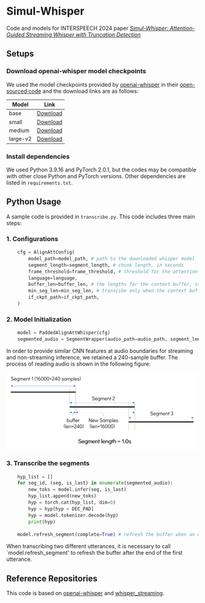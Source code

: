# Simul-Whisper

Code and models for INTERSPEECH 2024 paper *[Simul-Whisper: Attention-Guided Streaming Whisper with Truncation Detection](https://arxiv.org/pdf/2406.10052)*

## Setups

### Download openai-whisper model checkpoints

We used the model checkpoints provided by [openai-whisper](https://github.com/openai/whisper) in their [open-sourced code](https://github.com/openai/whisper/blob/main/whisper/__init__.py) and the download links are as follows: 

|Model|Link|
|-----|----|
|base|[Download](https://openaipublic.azureedge.net/main/whisper/models/ed3a0b6b1c0edf879ad9b11b1af5a0e6ab5db9205f891f668f8b0e6c6326e34e/base.pt)|
|small|[Download](https://openaipublic.azureedge.net/main/whisper/models/9ecf779972d90ba49c06d968637d720dd632c55bbf19d441fb42bf17a411e794/small.pt)|
|medium|[Download](https://openaipublic.azureedge.net/main/whisper/models/345ae4da62f9b3d59415adc60127b97c714f32e89e936602e85993674d08dcb1/medium.pt)|
|large-v2|[Download](https://openaipublic.azureedge.net/main/whisper/models/81f7c96c852ee8fc832187b0132e569d6c3065a3252ed18e56effd0b6a73e524/large-v2.pt)|

### Install dependencies

We used Python 3.9.16 and PyTorch 2.0.1, but the codes may be compatible with other close Python and PyTorch versions. Other dependencies are listed in `requirements.txt`.

## Python Usage

A sample code is provided in `transcribe.py`. This code includes three main steps: 

### 1. Configurations

```python
    cfg = AlignAttConfig(
        model_path=model_path, # path to the downloaded whisper model
        segment_length=segment_length, # chunk length, in seconds
        frame_threshold=frame_threshold, # threshold for the attention-guided decoding, in frames
        language=language,
        buffer_len=buffer_len, # the lengths for the context buffer, in seconds
        min_seg_len=min_seg_len, # transcibe only when the context buffer is larger than this threshold. Useful when the segment_length is small
        if_ckpt_path=if_ckpt_path,
    )
```

### 2. Model Initialization

```python
    model = PaddedAlignAttWhisper(cfg)
    segmented_audio = SegmentWrapper(audio_path=audio_path, segment_length=segment_length)
```

In order to provide similar CNN features at audio boundaries for streaming and non-streaming inference, we retained a 240-sample buffer. The process of reading audio is shown in the following figure:

![example](pics/example.png)

### 3. Transcribe the segments

```python
    hyp_list = []
    for seg_id, (seg, is_last) in enumerate(segmented_audio):
        new_toks = model.infer(seg, is_last)
        hyp_list.append(new_toks)
        hyp = torch.cat(hyp_list, dim=0)
        hyp = hyp[hyp < DEC_PAD]
        hyp = model.tokenizer.decode(hyp)
        print(hyp)

    model.refresh_segment(complete=True) # refresh the buffer when an utterance is decoded
```

When transcribing two different utterances, it is necessary to call `model.refresh_segment' to refresh the buffer after the end of the first utterance.

## Reference Repositories

This code is based on [openai-whisper](https://github.com/openai/whisper) and [whisper_streaming](https://github.com/ufal/whisper_streaming).
